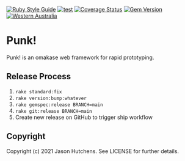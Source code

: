 [![Ruby Style Guide](https://img.shields.io/badge/code_style-standard-brightgreen.svg)](https://github.com/testdouble/standard)
[![test](https://github.com/kranzky/punk/workflows/test/badge.svg)](https://github.com/kranzky/punk/actions?query=workflow%3Atest)
[![Coverage Status](https://coveralls.io/repos/github/kranzky/punk/badge.svg?branch=main)](https://coveralls.io/github/kranzky/punk?branch=main)
[![Gem Version](https://badge.fury.io/rb/punk.svg)](https://badge.fury.io/rb/punk)
[![Western Australia](https://corona.kranzky.com/oc/anz/au/wa/badge.svg)](https://corona.kranzky.com?region=oc&subregion=anz&country=au&state=wa)

# Punk!

Punk! is an omakase web framework for rapid prototyping.

## Release Process

1. `rake standard:fix`
2. `rake version:bump:whatever`
3. `rake gemspec:release BRANCH=main`
4. `rake git:release BRANCH=main`
5. Create new release on GitHub to trigger ship workflow

## Copyright

Copyright (c) 2021 Jason Hutchens. See LICENSE for further details.
